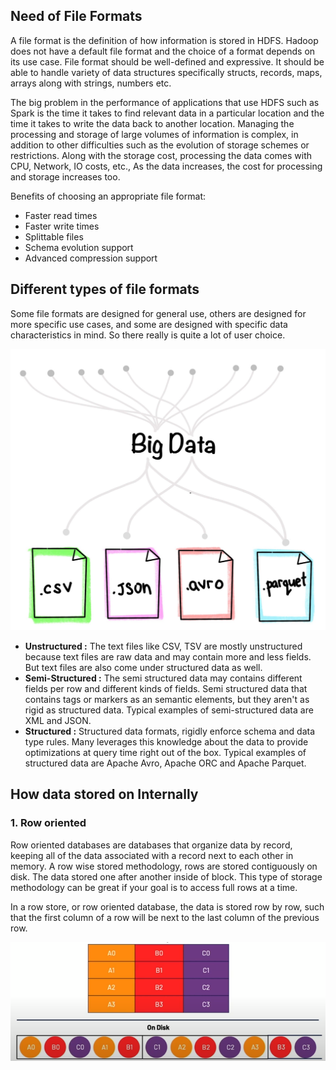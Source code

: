 ## Need of File Formats

A file format is the definition of how information is stored in HDFS. Hadoop does not have a default file format and the choice of a format depends on its use case. File format should be well-defined and expressive. It should be able to handle variety of data structures specifically structs, records, maps, arrays along with strings, numbers etc.

The big problem in the performance of applications that use HDFS such as Spark is the time it takes to find relevant data in a particular location and the time it takes to write the data back to another location. Managing the processing and storage of large volumes of information is complex, in addition to other difficulties such as the evolution of storage schemes or restrictions. Along with the storage cost, processing the data comes with CPU, Network, IO costs, etc., As the data increases, the cost for processing and storage increases too.

Benefits of choosing an appropriate file format:
 - Faster read times
 - Faster write times
 - Splittable files
 - Schema evolution support
 - Advanced compression support
 
 

## Different types of file formats
Some file formats are designed for general use, others are designed for more specific use cases, and some are designed with specific data characteristics in mind. So there really is quite a lot of  user choice.

![Spark](https://github.com/gurditsingh/blog/blob/gh-pages/_screenshots/spark_ep4_fileformats_types.png?raw=true)

 - **Unstructured :** The text files like CSV, TSV are mostly unstructured because text files are raw data and may contain more and less fields. But text files are also come under structured data as well.
 - **Semi-Structured :** The semi structured data may contains different fields per row and different kinds of fields. Semi structured data that contains tags or markers as an semantic elements, but they aren't as rigid as structured data. Typical examples of semi-structured data are XML and JSON.
 - **Structured :** Structured data formats, rigidly enforce schema and data type rules. Many leverages this knowledge about the data to provide optimizations at query time right out of the box. Typical examples of structured data are Apache Avro, Apache ORC and Apache Parquet.

## How data stored on Internally

### 1. Row oriented
Row oriented databases are databases that organize data by record, keeping all of the data associated with a record next to each other in memory. A row wise stored methodology, rows are stored contiguously on disk. The data stored one after another inside of block. This type of storage methodology can be great if your goal is to access full rows at a time.

In a row store, or row oriented database, the data is stored row by row, such that the first column of a row will be next to the last column of the previous row.

![Spark](https://github.com/gurditsingh/blog/blob/gh-pages/_screenshots/spark_ep4_rowwise.png?raw=true)


<!--stackedit_data:
eyJoaXN0b3J5IjpbLTEzNjYwODI5NzUsLTE1MTA3NDM0NTMsMT
U4NTIwNTg0MywtNzczNjUwMDc1LDkyMTA5OTI2Myw5NTI5NDk5
NzQsLTExMjM5NTA3MzYsLTIwODg3NDY2MTIsLTIwODg3NDY2MT
JdfQ==
-->